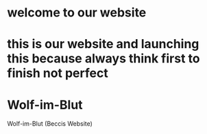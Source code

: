 # welcome to our website
# this is our website and launching this because always think first to finish not perfect
# Wolf-im-Blut
Wolf-im-Blut (Beccis Website)
